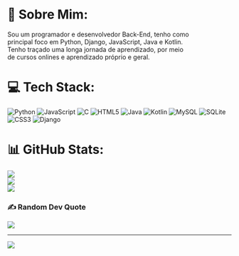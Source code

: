 # 💫 Sobre Mim:
Sou um programador e desenvolvedor Back-End, tenho como<br>principal foco em Python, Django, JavaScript, Java e Kotlin.<br>Tenho traçado uma longa jornada de aprendizado, por meio<br>de cursos onlines e aprendizado próprio e geral.


# 💻 Tech Stack:
![Python](https://img.shields.io/badge/python-3670A0?style=for-the-badge&logo=python&logoColor=ffdd54) ![JavaScript](https://img.shields.io/badge/javascript-%23323330.svg?style=for-the-badge&logo=javascript&logoColor=%23F7DF1E) ![C](https://img.shields.io/badge/c-%2300599C.svg?style=for-the-badge&logo=c&logoColor=white) ![HTML5](https://img.shields.io/badge/html5-%23E34F26.svg?style=for-the-badge&logo=html5&logoColor=white) ![Java](https://img.shields.io/badge/java-%23ED8B00.svg?style=for-the-badge&logo=openjdk&logoColor=white) ![Kotlin](https://img.shields.io/badge/kotlin-%237F52FF.svg?style=for-the-badge&logo=kotlin&logoColor=white) ![MySQL](https://img.shields.io/badge/mysql-4479A1.svg?style=for-the-badge&logo=mysql&logoColor=white) ![SQLite](https://img.shields.io/badge/sqlite-%2307405e.svg?style=for-the-badge&logo=sqlite&logoColor=white) ![CSS3](https://img.shields.io/badge/css3-%231572B6.svg?style=for-the-badge&logo=css3&logoColor=white) ![Django](https://img.shields.io/badge/django-%23092E20.svg?style=for-the-badge&logo=django&logoColor=white)
# 📊 GitHub Stats:
![](https://github-readme-stats.vercel.app/api?username=Kauan-ctrl&theme=dracula&hide_border=false&include_all_commits=false&count_private=false)<br/>
![](https://github-readme-streak-stats.herokuapp.com/?user=Kauan-ctrl&theme=dracula&hide_border=false)<br/>
![](https://github-readme-stats.vercel.app/api/top-langs/?username=Kauan-ctrl&theme=dracula&hide_border=false&include_all_commits=false&count_private=false&layout=compact)

### ✍️ Random Dev Quote
![](https://quotes-github-readme.vercel.app/api?type=horizontal&theme=radical)

---
[![](https://visitcount.itsvg.in/api?id=Kauan-ctrl&icon=10&color=11)](https://visitcount.itsvg.in)

<!-- Proudly created with GPRM ( https://gprm.itsvg.in ) -->

